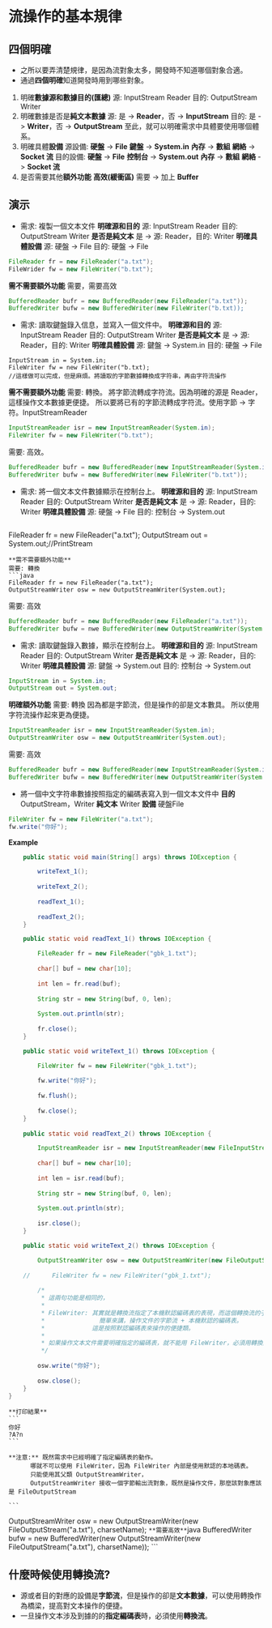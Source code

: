 # 流操作的基本規律

## 四個明確
- 之所以要弄清楚規律，是因為流對象太多，開發時不知道哪個對象合適。
- 通過**四個明確**知道開發時用到哪些對象。
1. 明確**數據源和數據目的(匯總)**
   源: InputStream Reader
   目的: OutputStream Writer
2. 明確數據是否是**純文本數據**
   源: 是 -> **Reader**，否 -> **InputStream**
   目的: 是 -> **Writer**，否 -> **OutputStream**
   至此，就可以明確需求中具體要使用哪個體系。
3. 明確具體**設備**
   源設備: 
   **硬盤** -> **File**
   **鍵盤** -> **System.in**
   **內存** -> **數組**
   **網絡** -> **Socket 流**
   目的設備:
   **硬盤** -> **File**
   **控制台** -> **System.out**
   **內存** -> **數組**
   **網絡** -> **Socket 流**
4. 是否需要其他**額外功能**
   **高效(緩衝區)**
   需要 -> 加上 **Buffer**

## 演示
- 需求: 複製一個文本文件
**明確源和目的**
源: InputStream Reader
目的: OutputStream Writer
**是否是純文本**
是 -> 源: Reader，目的: Writer
**明確具體設備**
源: 硬盤 -> File
目的: 硬盤 -> File
 
 ```java
FileReader fr = new FileReader("a.txt");
FileWrider fw = new FileWriter("b.txt");
  ```
**需不需要額外功能**
需要，需要高效
  ```java
BufferedReader bufr = new BufferedReader(new FileReader("a.txt"));
BufferedWriter bufw = new BufferedWriter(new FileWriter("b.txt));
  ```

- 需求: 讀取鍵盤錄入信息，並寫入一個文件中。
**明確源和目的**
源: InputStream Reader
目的: OutputStream Writer
**是否是純文本**
是 -> 源: Reader，目的: Writer
**明確具體設備**
源: 鍵盤 -> System.in
目的: 硬盤 -> File
 ```
InputStream in = System.in;
FileWriter fw = new FileWriter("b.txt);
//這樣做可以完成，但是麻煩。將讀取的字節數據轉換成字符串，再由字符流操作
 ```
**需不需要額外功能**
需要: 轉換。
將字節流轉成字符流。因為明確的源是 Reader，這樣操作文本數據更便捷。
所以要將已有的字節流轉成字符流。使用字節 -> 字符。InputStreamReader
  ```java
InputStreamReader isr = new InputStreamReader(System.in);
FileWriter fw = new FileWriter("b.txt");
  ```
需要: 高效。
  ```java
BufferedReader bufr = new BufferedReader(new InputStreamReader(System.in));
BufferedWriter bufw = new BufferedWriter(new FileWriter("b.txt"));
  ```
- 需求: 將一個文本文件數據顯示在控制台上。
**明確源和目的**
源: InputStream Reader
目的: OutputStream Writer
**是否是純文本**
是 -> 源: Reader，目的: Writer
**明確具體設備**
源: 硬盤 -> File
目的: 控制台 -> System.out

  ```java
FileReader fr = new FileReader("a.txt");
OutputStream out = System.out;//PrintStream
  ```
**需不需要額外功能**
需要: 轉換
  ```java
FileReader fr = new FileReader("a.txt");
OutputStreamWriter osw = new OutputStreamWriter(System.out);
  ```
需要: 高效
  ```java
BufferedReader bufr = new BufferedReader(new FileReader("a.txt"));
BufferedWriter bufw = nwe BufferedWriter(new OutputStreamWriter(System.out));
  ```
- 需求: 讀取鍵盤錄入數據，顯示在控制台上。
**明確源和目的**
源: InputStream Reader
目的: OutputStream Writer
**是否是純文本**
是 -> 源: Reader，目的: Writer
**明確具體設備**
源: 鍵盤 -> System.out
目的: 控制台 -> System.out
 
 ```java
InputStream in = System.in;
OutputStream out = System.out;
  ```
**明確額外功能**
需要: 轉換
因為都是字節流，但是操作的卻是文本數具。
所以使用字符流操作起來更為便捷。
  ```java
InputStreamReader isr = new InputStreamReader(System.in);
OutputStreamWriter osw = new OutputStreamWriter(System.out);
  ```
需要: 高效
  ```java
BufferedReader bufr = new BufferedReader(new InputStreamReader(System.in));
BufferedWriter bufw = new BufferedWriter(new OutputStreamWriter(System.out));
  ```

- 將一個中文字符串數據按照指定的編碼表寫入到一個文本文件中
**目的** OutputStream，Writer
**純文本** Writer
**設備** 硬盤File
```java
FileWriter fw = new FileWriter("a.txt");
fw.write("你好"); 
```

**Example**

```java
	public static void main(String[] args) throws IOException {

		writeText_1();
		
		writeText_2();
		
		readText_1();
		
		readText_2();
	}

	public static void readText_1() throws IOException {

		FileReader fr = new FileReader("gbk_1.txt");
		
		char[] buf = new char[10];
		
		int len = fr.read(buf);
		
		String str = new String(buf, 0, len);
		
		System.out.println(str);
		
		fr.close();
	}

	public static void writeText_1() throws IOException {

		FileWriter fw = new FileWriter("gbk_1.txt");
		
		fw.write("你好");
		
		fw.flush();
		
		fw.close();
	}
	
	public static void readText_2() throws IOException {

		InputStreamReader isr = new InputStreamReader(new FileInputStream("gbk_1.txt"), "UTF-8");//會出現亂碼
		
		char[] buf = new char[10];
		
		int len = isr.read(buf);
		
		String str = new String(buf, 0, len);
		
		System.out.println(str);
		
		isr.close();
	}

	public static void writeText_2() throws IOException {

		OutputStreamWriter osw = new OutputStreamWriter(new FileOutputStream("gbk_2.txt"), "UTF-8");//使用 UTF-8 編碼表
		
    //		FileWriter fw = new FileWriter("gbk_1.txt");
		
		/*
		 * 這兩句功能是相同的，
		 * 
		 * FileWriter: 其實就是轉換流指定了本機默認編碼表的表現，而這個轉換流的子類對象，可以方便操作文本文件。
		 * 			     簡單來講，操作文件的字節流 + 本機默認的編碼表。
		 *             這是按照默認編碼表來操作的便捷類。
		 *             
		 * 如果操作文本文件需要明確指定的編碼表，就不能用 FileWriter，必須用轉換流。
		 */
		
		osw.write("你好");
		
		osw.close();
	}
}
```
    **打印結果**
    ```
    你好
    ?A?n
    ```

    **注意:** 既然需求中已經明確了指定編碼表的動作。
          哪就不可以使用 FileWriter，因為 FileWriter 內部是使用默認的本地碼表。
          只能使用其父類 OutputStreamWriter，
          OutputStreamWriter 接收一個字節輸出流對象，既然是操作文件，那麼該對象應該是 FileOutputStream 
   
    ```
OutputStreamWriter osw = new OutputStreamWriter(new FileOutputStream("a.txt"), charsetName);
    ```
**需要高效**
    ```java
BufferedWriter bufw = new BufferedWriter(new OutputStreamWriter(new FileOutputStream("a.txt"), charsetName));
    ```

## 什麼時候使用轉換流?
- 源或者目的對應的設備是**字節流**，但是操作的卻是**文本數據**，可以使用轉換作為橋梁，提高對文本操作的便捷。
- 一旦操作文本涉及到據的的**指定編碼表**時，必須使用**轉換流**。
